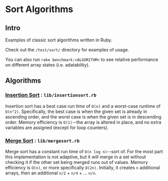 # Sort Algorithms

## Intro

Examples of classic sort algorithms written in Ruby.

Check out the `/test/sort/` directory for examples of usage.

You can also run `rake benchmark:<ALGORITHM>` to see relative performance on different array states (i.e. adatability).

## Algorithms

### [Insertion Sort](http://en.wikipedia.org/wiki/Insertion_sort) : `lib/insertionsort.rb`

Insertion sort has a best case run time of `O(n)` and a worst-case runtime of `O(n^2)`. Specifically, the best case is when the given set is already in ascending order, and the worst case is when the given set is in descending order. Memory efficiency is `O(1)`--the array is altered in place, and no extra variables are assigned (except for loop counters).

### [Merge Sort]() : `lib/mergesort.rb`

Merge sort has a constant run time of `O(n log n)`--sort of. For the most part this implementation is not adaptive, but it will merge in a set without checking it if the other set being merged runs out of values. Memory efficiency is `O(n)`, or more specifically `O(2n)`. Initially, it creates `n` additional arrays, then an additional `n/2` + `n/4` + ... `n/n`.
